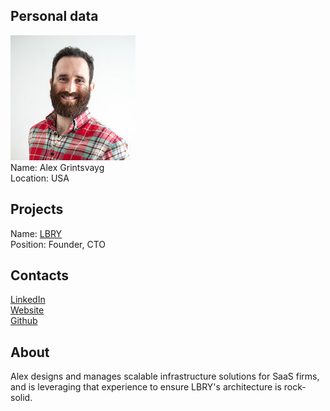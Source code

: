 ## Personal data
![ photo](photo/alex-grintsvayg.jpg)  
Name: Alex Grintsvayg  
Location: USA  
## Projects 
Name: [LBRY](../projects/lbry.md)  
Position: Founder, CTO  
## Contacts
[LinkedIn](https://www.linkedin.com/in/lyoshenka/)  
[Website](https://grin.io)  
[Github](https://github.com/lyoshenka)
## About
Alex designs and manages scalable infrastructure solutions for SaaS firms, and is leveraging that experience to ensure LBRY's architecture is rock-solid.
